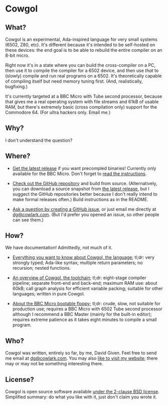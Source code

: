 Cowgol
======


What?
-----

Cowgol is an experimental, Ada-inspired language for very small systems
(6502, Z80, etc). It's different because it's intended to be self-hosted on
these devices: the end goal is to be able to rebuild the entire compiler on
an 8-bit micro.

Right now it's in a state where you can build the cross-compiler on a PC,
then use it to compile the compiler for a 6502 device, and then use *that*
to (slowly) compile and run real programs on a 6502. It's theoretically
capable of compiling itself but need memory tuning first. (And, realistically,
bugfixing.)

It's currently targeted at a BBC Micro with Tube second processor, because
that gives me a real operating system with file streams and 61kB of usable
RAM, but there's extremely basic (cross compilation only) support for the
Commodore 64. (For ultra hackers only. Email me.)


Why?
----

I don't understand the question?


Where?
------

- [Get the latest
release](https://github.com/davidgiven/cowgol/releases/latest) if you want
precompled binaries! Currently only available for the BBC Micro. Don't forget
to [read the instructions](bbcdist.html).

- [Check out the GitHub repository](http://github.com/davidgiven/cowgol) and
build from source. (Alternatively, you can download a source snapshot from
[the latest release](https://github.com/davidgiven/cowgol/releases/latest),
but I suggect the GitHub repositories better because I don't really intend to
make formal releases often.) Build instructions as in the README.

- [Ask a question by creating a GitHub
issue](https://github.com/davidgiven/cowgol/issues/new), or just email me
directly at [dg@cowlark.com](mailto:dg@cowlark.com). (But I'd prefer you
opened an issue, so other people can see them.)


How?
----

We have documentation! Admittedly, not much of it.

- [Everything you want to know about Cowgol, the language](language.html);
tl;dr: very strongly typed; Ada-like syntax; multiple return parameters; no
recursion; nested functions.

- [An overview of Cowgol, the toolchain](toolchain.html); tl;dr: eight-stage
compiler pipeline; separate front-end and back-end; maximum RAM use: about
60kB; call graph analysis for efficient variable packing; suitable for other
languages; written in pure Cowgol.

- [About the BBC Micro bootable floppy](bbcdist.html); tl;dr: crude, slow,
not suitable for production use; requires a BBC Micro with 6502 Tube second
processor although I recommend a BBC Master (mainly for the built-in editor);
requires extreme patience as it takes eight minutes to compile a small
program.


Who?
----

Cowgol was written, entirely so far, by me, David Given. Feel free to send me email at [dg@cowlark.com](mailto:dg@cowlark.com). You may also [like to visit my website](http://cowlark.com); there may or may not be something interesting there.


License?
--------

Cowgol is open source software available [under the 2-clause BSD license](https://github.com/davidgiven/cowgol/blob/master/COPYING). Simplified summary: do what you like with it, just don't claim you wrote it.
